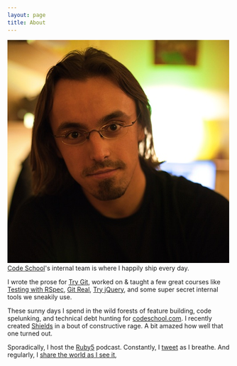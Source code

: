 ```yaml
---
layout: page
title: About
---
```


<img src ="/images/olivier_lacan.jpg" id="mug" /> [Code School](http://codeschool.com)'s internal team is where I happily ship every day.

I wrote the prose for [Try Git](http://try.github.com), worked on & taught a few great courses like [Testing with RSpec](http://www.codeschool.com/courses/testing-with-rspec), [Git Real](http://www.codeschool.com/courses/git-real), [Try jQuery](http://www.codeschool.com/courses/try-jquery), and some super secret internal tools we sneakily use.

These sunny days I spend in the wild forests of feature building, code spelunking, and technical debt hunting for [codeschool.com](http://codeschool.com). I recently created [Shields](http://shields.io) in a bout of constructive rage. A bit amazed how well that one turned out.

Sporadically, I host the [Ruby5](http://ruby5.envylabs.com) podcast. Constantly, I [tweet](http://twitter.com/olivierlacan) as I breathe. And regularly, I [share the world as I see it](http://instagram.com/olivierlacan),